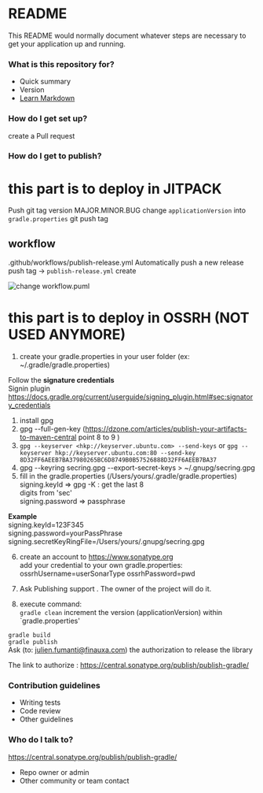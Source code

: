 # README #

This README would normally document whatever steps are necessary to get your application up and running.

### What is this repository for? ###

* Quick summary
* Version
* [Learn Markdown](https://bitbucket.org/tutorials/markdowndemo)

### How do I get set up? ###

create a Pull request

### How do I get to publish? ###
# this part is to deploy in JITPACK #
Push git tag version MAJOR.MINOR.BUG 
change `applicationVersion` into `gradle.properties`
git push tag
## workflow
.github/workflows/publish-release.yml
Automatically push a new release
push tag -> `publish-release.yml` create

![change workflow.puml](http://www.plantuml.com/plantuml/proxy?cache=no&src=https://raw.githubusercontent.com/giulianf/ulegalizeshare/master/doc/workflow.puml)

[//]: # (![PlantUML model]&#40;http://www.plantuml.com/plantuml/png/NOux3i8m343tdC8pKY_G0HM94w0o8GQJc3PgFf7jIFJsk1jYURBztk1955bxJawsM1eoPX3T4nav-Z_pGhyjN7i9lgRAe8n5J57Hd-fAR-n9P_he9SMbPDFW3SHkZO60SjCT0edds3JMuXwd9mp36UvYpG6mPSO5njPbTJOTXnibGY4O0RlMZ1gzcwY4uyal&#41;x)

# this part is to deploy in OSSRH (NOT USED ANYMORE) #

1. create your gradle.properties in your user folder (ex: ~/.gradle/gradle.properties)

Follow the **signature credentials**  
Signin plugin
<https://docs.gradle.org/current/userguide/signing_plugin.html#sec:signatory_credentials>

1. install gpg
2. gpg --full-gen-key (https://dzone.com/articles/publish-your-artifacts-to-maven-central point 8 to 9 )
3. `gpg --keyserver <hkp://keyserver.ubuntu.com> --send-keys`
   or `gpg --keyserver hkp://keyserver.ubuntu.com:80 --send-key 8D32FF6AEEB7BA37980265BC6D8749B0B57526888D32FF6AEEB7BA37`
4. gpg --keyring secring.gpg --export-secret-keys > ~/.gnupg/secring.gpg
5. fill in the gradle.properties (/Users/yours/.gradle/gradle.properties) signing.keyId => gpg -K : get the last 8  
   digits from 'sec'   
   signing.password => passphrase

**Example**  
signing.keyId=123F345  
signing.password=yourPassPhrase  
signing.secretKeyRingFile=/Users/yours/.gnupg/secring.gpg

6. create an account to https://www.sonatype.org  
   add your credential to your own gradle.properties:
   ossrhUsername=userSonarType ossrhPassword=pwd
7. Ask Publishing support . The owner of the project will do it.

8. execute command:  
   `
   gradle clean
   `
   increment the version (applicationVersion) within `gradle.properties'

`
gradle build  
`  
`
gradle publish
`  
Ask (to: julien.fumanti@finauxa.com) the authorization to release the library

The link to authorize :
<https://central.sonatype.org/publish/publish-gradle/>

### Contribution guidelines ###

* Writing tests
* Code review
* Other guidelines

### Who do I talk to? ###
<https://central.sonatype.org/publish/publish-gradle/>

* Repo owner or admin
* Other community or team contact


